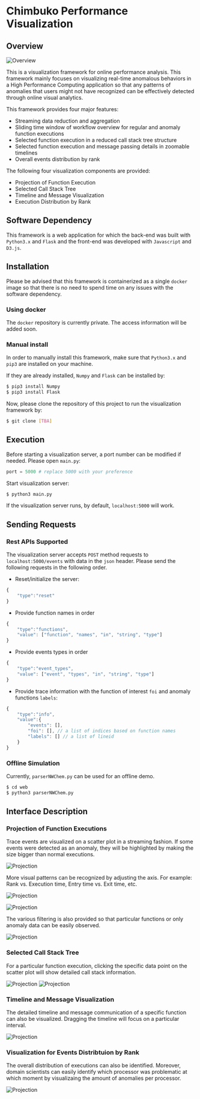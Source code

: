 # Chimbuko Performance Visualization 

## Overview 

![Overview](./data/images/overview.png)

This is a visualization framework for online performance analysis. This framework mainly focuses on visualizing real-time anomalous behaviors in a High Performance Computing application so that any patterns of anomalies that users might not have recognized can be effectively detected through online visual analytics. 

This framework provides four major features:

* Streaming data reduction and aggregation
* Sliding time window of workflow overview for regular and anomaly function executions
* Selected function execution in a reduced call stack tree structure
* Selected function execution and message passing details in zoomable timelines
* Overall events distribution by rank

The following four visualization components are provided:

* Projection of Function Execution
* Selected Call Stack Tree
* Timeline and Message Visualization
* Execution Distribution by Rank 


## Software Dependency

This framework is a web application for which the back-end was built with `Python3.x` and `Flask` and the front-end was developed with `Javascript` and `D3.js`. 


## Installation

Please be advised that this framework is containerized as a single `docker` image so that there is no need to spend time on any issues with the software dependency.

### Using docker
The `docker` repository is currently private. The access information will be added soon.

### Manual install
In order to manually install this framework, make sure that `Python3.x` and `pip3` are installed on your machine.

If they are already installed, `Numpy` and `Flask` can be installed by:

```bash
$ pip3 install Numpy
$ pip3 install Flask
```

Now, please clone the repository of this project to run the visualization framework by: 

```bash
$ git clone [TBA]
```


## Execution

Before starting a visualization server, a port number can be modified if needed. Please open `main.py`:

```python
port = 5000 # replace 5000 with your preference
```

Start visualization server:

```bash
$ python3 main.py
```

If the visualization server runs, by default, `localhost:5000` will work.

## Sending Requests

### Rest APIs Supported

The visualization server accepts `POST` method requests to `localhost:5000/events` with data in the `json` header. Please send the following requests in the following order.

- Reset/initialize the server:

```javascript
{ 
    "type":"reset"
}
```

- Provide function names in order

```javascript
{ 
    "type":"functions", 
    "value": ["function", "names", "in", "string", "type"]
}
```

- Provide events types in order

```javascript
{ 
    "type":"event_types", 
    "value": ["event", "types", "in", "string", "type"]
}
```

- Provide trace information with the function of interest `foi` and anomaly functions `labels`:

```javascript
{ 
    "type":"info",
    "value":{
        "events": [],
        "foi": [], // a list of indices based on function names 
        "labels": [] // a list of lineid
    }
}
```

### Offline Simulation

Currently, `parserNWChem.py` can be used for an offline demo.

```bash
$ cd web
$ python3 parserNWChem.py
```


## Interface Description

### Projection of Function Executions
Trace events are visualized on a scatter plot in a streaming fashion. If some events were detected as an anomaly, they will be highlighted by making the size bigger than normal executions. 

![Projection](./data/images/projection.png)

More visual patterns can be recognized by adjusting the axis. For example: Rank vs. Execution time, Entry time vs. Exit time, etc.

![Projection](./data/images/projection_2.png)

![Projection](./data/images/projection_3.png)

The various filtering is also provided so that particular functions or only anomaly data can be easily observed.

![Projection](./data/images/filter.gif)


### Selected Call Stack Tree 
For a particular function execution, clicking the specific data point on the scatter plot will show detailed call stack information.

![Projection](./data/images/tree.png)
![Projection](./data/images/cstrees.png)

### Timeline and Message Visualization
The detailed timeline and message communication of a specific function can also be visualized. Dragging the timeline will focus on a particular interval.

![Projection](./data/images/timeline.gif)

### Visualization for Events Distribtuion by Rank 
The overall distribution of executions can also be identified. Moreover, domain scientists can easily identify which processor was problematic at which moment by visualizaing the amount of anomalies per processor.

![Projection](./data/images/heatmap.gif)
